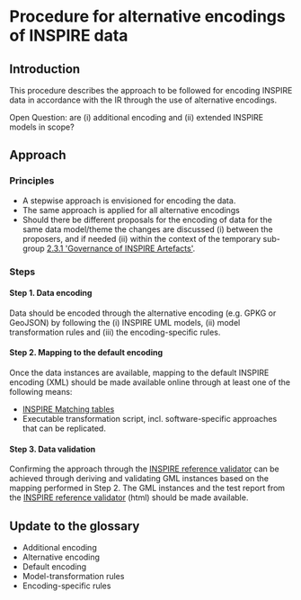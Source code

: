 # Procedure for alternative encodings of INSPIRE data

## Introduction
This procedure describes the approach to be followed for encoding INSPIRE data in accordance with the IR through the use of alternative encodings.

Open Question: are (i) additional encoding and (ii) extended INSPIRE models in scope? 

## Approach

### Principles
- A stepwise approach is envisioned for encoding the data. 
- The same approach is applied for all alternative encodings
- Should there be different proposals for the encoding of data for the same data model/theme the changes are discussed (i) between the proposers, and if needed (ii) within the context of the temporary sub-group [2.3.1 'Governance of INSPIRE Artefacts'](https://webgate.ec.europa.eu/fpfis/wikis/display/InspireMIG/Action+2.3+Simplification+of+INSPIRE+implementation).

### Steps

#### Step 1. Data encoding
Data should be encoded through the alternative encoding (e.g. GPKG or GeoJSON) by following the (i) INSPIRE UML models, (ii) model transformation rules and (iii) the encoding-specific rules.

#### Step 2. Mapping to the default encoding
Once the data instances are available, mapping to the default INSPIRE encoding (XML) should be made available online through at least one of the following means:
- [INSPIRE Matching tables](https://inspire.ec.europa.eu/data-model/approved/r4618-ir/mapping/)
- Executable transformation script, incl. software-specific approaches that can be replicated.

#### Step 3. Data validation
Confirming the approach through the [INSPIRE reference validator](https://inspire.ec.europa.eu/validator/) can be achieved through deriving and validating GML instances based on the mapping performed in Step 2. The GML instances and the test report from the [INSPIRE reference validator](https://inspire.ec.europa.eu/validator/) (html) should be made available.

## Update to the glossary
- Additional encoding
- Alternative encoding
- Default encoding
- Model-transformation rules
- Encoding-specific rules
